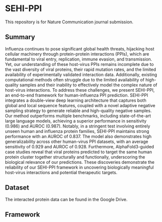 # SEHI-PPI
This repository is for Nature Communication journal submission.

## Summary
Influenza continues to pose significant global health threats, hijacking host cellular machinery through protein-protein interactions (PPIs), which are fundamental to viral entry, replication, immune evasion, and transmission. Yet, our understanding of these host-virus PPIs remains incomplete due to the vast diversity of viral proteins, their rapid mutation rates, and the limited availability of experimentally validated interaction data. Additionally, existing computational methods often struggle due to the limited availability of high-quality samples and their inability to effectively model the complex nature of host-virus interactions. To address these challenges, we present SEHI-PPI, an end-to-end framework for human-influenza PPI prediction. SEHI-PPI integrates a double-view deep learning architecture that captures both global and local sequence features, coupled with a novel adaptive negative sampling strategy to generate reliable and high-quality negative samples. Our method outperforms multiple benchmarks, including state-of-the-art large language models, achieving a superior performance in sensitivity (0.986) and AUROC (0.987). Notably, in a stringent test involving entirely unseen human and influenza protein families, SEHI-PPI maintains strong performance with an AUROC of 0.837. The model also demonstrates high generalizability across other human-virus PPI datasets, with an average sensitivity of 0.929 and AUROC of 0.928. Furthermore, AlphaFold3-guided case studies reveal that viral proteins predicted to target the same human protein cluster together structurally and functionally, underscoring the biological relevance of our predictions. These discoveries demonstrate the reliability of our SEHI-PPI framework in uncovering biologically meaningful host-virus interactions and potential therapeutic targets.

## Dataset
The interacted protein data can be found in the Google Drive.

## Framework
